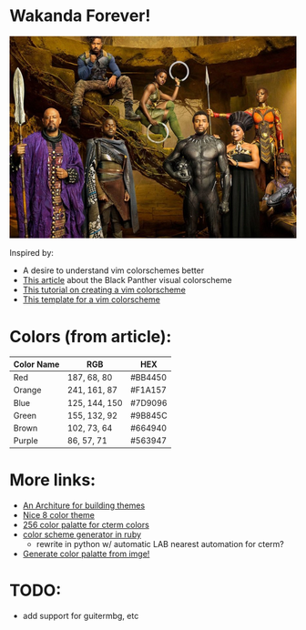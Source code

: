 # Wakanda Forever!

![Black Panther Characters](https://raw.githubusercontent.com/heavyimage/wakandaforever.vim/master/reference/reference1.jpg)

Inspired by:
* A desire to understand vim colorschemes better
* [This article](http://adeepoberoi.com/black-panther-color-grading-palette/) about the Black Panther visual colorscheme
* [This tutorial on creating a vim colorscheme](https://www.codementor.io/sandeepkumar4/vimleaning-how-to-create-vim-color-scheme-j7lmp1xkc)
* [This template for a vim colorscheme](https://github.com/ggalindezb/Vim-Colorscheme-Template)

# Colors (from article):
| Color Name | RGB | HEX |
| ---------- | --- | --- |
| Red        | 187, 68, 80   | #BB4450 |
| Orange     | 241, 161, 87  | #F1A157 |
| Blue       | 125, 144, 150 | #7D9096 |
| Green      | 155, 132, 92  | #9B845C |
| Brown      | 102, 73, 64   | #664940 |
| Purple     | 86, 57, 71    | #563947 |

# More links:
* [An Architure for building themes](https://github.com/chriskempson/base16)
* [Nice 8 color theme](https://github.com/agude/vim-eldar)
* [256 color palatte for cterm colors](https://jonasjacek.github.io/colors/)
* [color scheme generator in ruby](https://gist.github.com/romainl/5cd2f4ec222805f49eca)
    * rewrite in python w/ automatic LAB nearest automation for cterm?
* [Generate color palatte from imge!](http://www.cssdrive.com/imagepalette/)

# TODO:
* add support for guitermbg, etc

